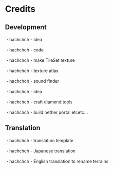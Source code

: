 # Credits
## Development
・hachchch - idea

・hachchch - code

・hachchch - make TileSet texture

・hachchch - texture atlas

・hachchch - sound finder

・hachchch - idea

・hachchch - craft diamond tools

・hachchch - build nether portal etcetc...
## Translation
・hachchch - translation template

・hachchch - Japanese translation

・hachchch - English translation to rename terrains
